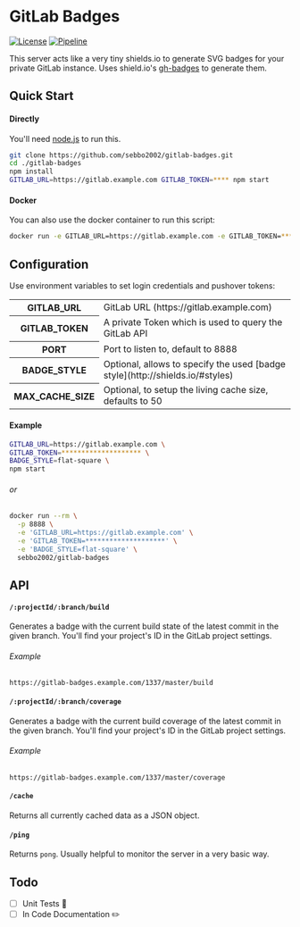 # GitLab Badges

[![License](https://img.shields.io/badge/license-MIT-blue.svg?style=flat-square)](LICENSE)
[![Pipeline](https://git-badges.sebbo.net/61/master/build)](https://git.sebbo.net/sebbo2002/gitlab-badges/pipelines)

This server acts like a very tiny shields.io to generate SVG badges for your private GitLab instance. Uses shield.io's [gh-badges](https://www.npmjs.com/package/gh-badges) to generate them.

## Quick Start

#### Directly

You'll need [node.js](https://nodejs.org/en/) to run this.

```bash
git clone https://github.com/sebbo2002/gitlab-badges.git
cd ./gitlab-badges
npm install
GITLAB_URL=https://gitlab.example.com GITLAB_TOKEN=**** npm start
```


#### Docker

You can also use the docker container to run this script:

```bash
docker run -e GITLAB_URL=https://gitlab.example.com -e GITLAB_TOKEN=**** sebbo2002/gitlab-badges
```


## Configuration

Use environment variables to set login credentials and pushover tokens:

<table>
    <tr>
        <th scope="row">GITLAB_URL</td>
        <td>GitLab URL (https://gitlab.example.com)</td>
    </tr>
    <tr>
        <th scope="row">GITLAB_TOKEN</td>
        <td>A private Token which is used to query the GitLab API</td>
    </tr>
    <tr>
        <th scope="row">PORT</td>
        <td>Port to listen to, default to 8888</td>
    </tr>
    <tr>
        <th scope="row">BADGE_STYLE</td>
        <td>Optional, allows to specify the used [badge style](http://shields.io/#styles)</td>
    </tr>
    <tr>
        <th scope="row">MAX_CACHE_SIZE</td>
        <td>Optional, to setup the living cache size, defaults to 50</td>
    </tr>
</table>

#### Example

```bash
GITLAB_URL=https://gitlab.example.com \
GITLAB_TOKEN=******************** \
BADGE_STYLE=flat-square \
npm start
```

###### or

```bash
docker run --rm \
  -p 8888 \
  -e 'GITLAB_URL=https://gitlab.example.com' \
  -e 'GITLAB_TOKEN=********************' \
  -e 'BADGE_STYLE=flat-square' \
  sebbo2002/gitlab-badges
```


## API

#### `/:projectId/:branch/build`

Generates a badge with the current build state of the latest commit in the given branch. 
You'll find your project's ID in the GitLab project settings.

###### Example
```
https://gitlab-badges.example.com/1337/master/build
```

#### `/:projectId/:branch/coverage`

Generates a badge with the current build coverage of the latest commit in the given branch. 
You'll find your project's ID in the GitLab project settings.

###### Example
```
https://gitlab-badges.example.com/1337/master/coverage
```

#### `/cache`

Returns all currently cached data as a JSON object.

#### `/ping`

Returns `pong`. Usually helpful to monitor the server in a very basic way.

## Todo
- [ ] Unit Tests 🙈
- [ ] In Code Documentation ✏️
